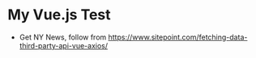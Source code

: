 # My Vue.js Test

- Get NY News, follow from https://www.sitepoint.com/fetching-data-third-party-api-vue-axios/